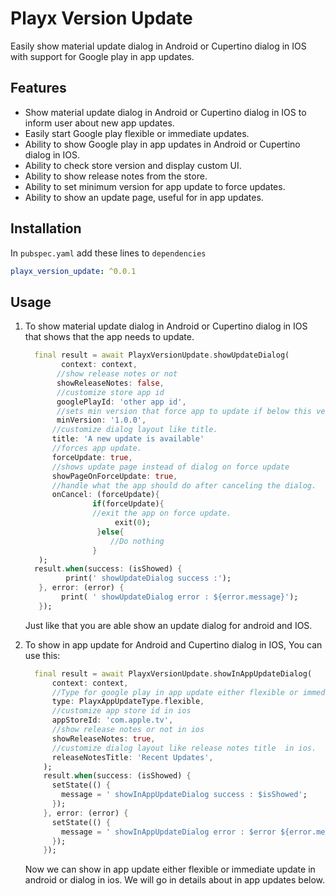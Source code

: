 
# Playx  Version Update
Easily show material update dialog in Android or Cupertino dialog in IOS with support for Google play in app updates.

## Features
- Show material update dialog in Android or Cupertino dialog in IOS to inform user about new app updates.
- Easily start Google play flexible or immediate updates.
- Ability to show Google play in app updates in Android or Cupertino dialog in IOS.
- Ability to check store version and display custom UI.
- Ability to show release notes from the store.
- Ability to set minimum version for app update to force updates.
- Ability to show an update page, useful for in app updates.



## Installation

In `pubspec.yaml` add these lines to `dependencies`

```yaml  
playx_version_update: ^0.0.1 
```  
## Usage

1.  To show material update dialog in Android or Cupertino dialog in IOS that shows that the app needs to update.
    ```dart
      final result = await PlayxVersionUpdate.showUpdateDialog(
            context: context,
           //show release notes or not
           showReleaseNotes: false,
           //customize store app id
           googlePlayId: 'other app id',
           //sets min version that force app to update if below this version
           minVersion: '1.0.0',
          //customize dialog layout like title.
          title: 'A new update is available'
          //forces app update.
          forceUpdate: true,  
          //shows update page instead of dialog on force update
          showPageOnForceUpdate: true,
          //handle what the app should do after canceling the dialog.
          onCancel: (forceUpdate){
                   if(forceUpdate){
                   //exit the app on force update.
                        exit(0);
                    }else{
                       //Do nothing
                   }
       );
      result.when(success: (isShowed) {
             print(' showUpdateDialog success :');
       }, error: (error) {
            print( ' showUpdateDialog error : ${error.message}');
       });
       ```


      Just like that you are able show an update  dialog for android and IOS.

2.  To show in app update for Android and Cupertino dialog in IOS, You can use this:
     ```dart
       final result = await PlayxVersionUpdate.showInAppUpdateDialog(
           context: context,
           //Type for google play in app update either flexible or immediate update.
           type: PlayxAppUpdateType.flexible,
           //customize app store id in ios
           appStoreId: 'com.apple.tv',
           //show release notes or not in ios
           showReleaseNotes: true,
           //customize dialog layout like release notes title  in ios.
           releaseNotesTitle: 'Recent Updates',           
         );
         result.when(success: (isShowed) {
           setState(() {
             message = ' showInAppUpdateDialog success : $isShowed';
           });
         }, error: (error) {
           setState(() {
             message = ' showInAppUpdateDialog error : $error ${error.message}';
           });
         });
      ```
    Now we can show in app update either flexible or immediate update in android or dialog in ios.
    We will go in details about in app updates below.
 